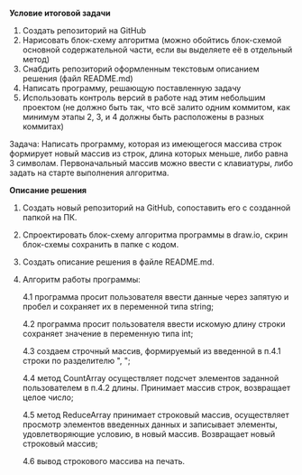 **Условие итоговой задачи**
1. Создать репозиторий на GitHub
2. Нарисовать блок-схему алгоритма (можно обойтись блок-схемой основной содержательной части, если вы выделяете её в отдельный метод)
3. Снабдить репозиторий оформленным текстовым описанием решения (файл README.md)
4. Написать программу, решающую поставленную задачу
5. Использовать контроль версий в работе над этим небольшим проектом (не должно быть так, что всё залито одним коммитом, как минимум этапы 2, 3, и 4 должны быть расположены в разных коммитах)

Задача: Написать программу, которая из имеющегося массива строк формирует новый массив из строк, длина которых меньше, либо равна 3 символам. Первоначальный массив можно ввести с клавиатуры, либо задать на старте выполнения алгоритма.

**Описание решения**

1. Создать новый репозиторий на GitHub, сопоставить его с созданной папкой на ПК.
2. Спроектировать блок-схему алгоритма программы в draw.io, скрин блок-схемы сохранить в папке с кодом.
3. Создать описание решения в файле README.md.
4. Алгоритм работы программы:

    4.1 программа просит пользователя ввести данные через запятую и пробел и сохраняет их в переменной типа string;

    4.2 программа просит пользователя ввести искомую длину строки сохраняет значение в переменную типа int;

    4.3 создаем строчный массив, формируемый из введенной в п.4.1 строки по разделителю ", ";
    
    4.4 метод CountArray осуществляет подсчет элементов заданной пользователем в п.4.2 длины. Принимает массив строк, возвращает целое число;

    4.5 метод ReduceArray принимает строковый массив, осуществляет просмотр элементов введенных данных и записывает элементы, удовлетворяющие условию, в новый массив. Возвращает новый строковый массив;

    4.6 вывод строкового массива на печать.